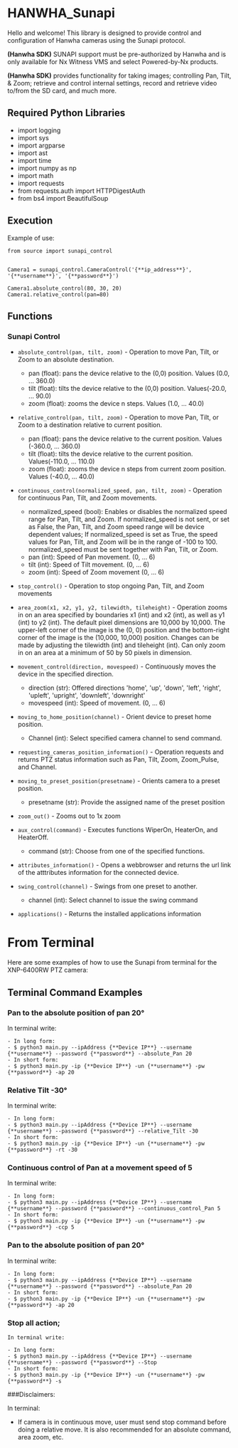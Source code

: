 # HANWHA_Sunapi

Hello and welcome! This library is designed to provide control and configuration of Hanwha cameras using the Sunapi protocol.

**(Hanwha SDK)** SUNAPI support must be pre-authorized by Hanwha and is only available for Nx Witness VMS and select Powered-by-Nx products.

**(Hanwha SDK)** provides functionality for taking images; controlling Pan, Tilt, & Zoom; retrieve and control internal settings, record and retrieve video to/from the SD card, and much more.

## **Required Python Libraries**
- import logging
- import sys
- import argparse
- import ast
- import time
- import numpy as np
- import math
- import requests
- from requests.auth import HTTPDigestAuth
- from bs4 import BeautifulSoup

## Execution

Example of use:

````
from source import sunapi_control


Camera1 = sunapi_control.CameraControl('{**ip_address**}', '{**username**}', '{**password**}')

Camera1.absolute_control(80, 30, 20)
Camera1.relative_control(pan=80)

````



## Functions
### Sunapi Control

*	`absolute_control(pan, tilt, zoom)` - Operation to move Pan, Tilt, or Zoom to an absolute destination.
	-	pan (float): pans the device relative to the (0,0) position. Values (0.0, ... 360.0)
	-	tilt (float): tilts the device relative to the (0,0) position. Values(-20.0, ... 90.0)
	-	zoom (float): zooms the device n steps. Values (1.0, ... 40.0)
	
*	`relative_control(pan, tilt, zoom)` - Operation to move Pan, Tilt, or Zoom to a destination relative to current position.
	-	pan (float): pans the device relative to the current position. Values (-360.0, ... 360.0)
	-	tilt (float): tilts the device relative to the current position. Values(-110.0, ... 110.0)
	-	zoom (float): zooms the device n steps from current zoom position. Values (-40.0, ... 40.0)

*	`continuous_control(normalized_speed, pan, tilt, zoom)` - Operation for continuous Pan, Tilt, and Zoom movements.
	-	normalized_speed (bool): Enables or disables the normalized speed range for Pan, Tilt, and Zoom. If normalized_speed is not sent, or set as False, the Pan, Tilt, and Zoom speed
range will be device dependent values; If normalized_speed is set as True, the speed values for Pan, Tilt, and Zoom will be in the range of -100 to 100. normalized_speed must be sent together with Pan, Tilt, or Zoom.
	-	pan (int): Speed of Pan movement. (0, ... 6)
	-	tilt (int): Speed of Tilt movement. (0, ... 6)
	-	zoom (int): Speed of Zoom movement (0, ... 6)
	
*	`stop_control()` - Operation to stop ongoing Pan, Tilt, and Zoom movements

*	`area_zoom(x1, x2, y1, y2, tilewidth, tileheight)` - Operation zooms in on an area specified by boundaries x1 (int) and x2 (int), as well as y1 (int) to y2 (int). The default pixel dimensions are 10,000 by 10,000. The upper-left corner of the image is the (0, 0) position and the bottom-right corner of the image is the (10,000, 10,000) position. Changes can be made by adjusting the tilewidth (int) and tileheight (int). Can only zoom in on an area at a minimum of 50 by 50 pixels in dimension.

*	`movement_control(direction, movespeed)` - Continuously moves the device in the specified direction.
	-	direction (str): Offered directions 'home', 'up', 'down', 'left', 'right', 'upleft', 'upright', 'downleft', 'downright'
	-	movespeed (int): Speed of movement. (0, ... 6)
	
*	`moving_to_home_position(channel)` - Orient device to preset home position.
	-	Channel (int): Select specified camera channel to send command.
	
*	`requesting_cameras_position_information()` - Operation requests and returns PTZ status information such as Pan, Tilt, Zoom, Zoom_Pulse, and Channel.

*	`moving_to_preset_position(presetname)` - Orients camera to a preset position.
	-	presetname (str): Provide the assigned name of the preset position
	
*	`zoom_out()` - Zooms out to 1x zoom

*	`aux_control(command)` - Executes functions WiperOn, HeaterOn, and HeaterOff.
	-	command (str): Choose from one of the specified functions.
	
*	`attributes_information()` - Opens a webbrowser and returns the url link of the atttributes information for the connected device.

*	`swing_control(channel)` - Swings from one preset to another.
	-	channel (int): Select channel to issue the swing command
	
*	`applications()` - Returns the installed applications information


# From Terminal

Here are some examples of how to use the Sunapi from terminal for the XNP-6400RW PTZ camera:

## Terminal Command Examples

### Pan to the absolute position of pan 20&deg;

In terminal write:
````
- In long form:
- $ python3 main.py --ipAddress {**Device IP**} --username {**username**} --password {**password**} --absolute_Pan 20
- In short form:
- $ python3 main.py -ip {**Device IP**} -un {**username**} -pw {**password**} -ap 20
````

### Relative Tilt -30&deg; 

In terminal write:
````
- In long form:
- $ python3 main.py --ipAddress {**Device IP**} --username {**username**} --password {**password**} --relative_Tilt -30
- In short form:
- $ python3 main.py -ip {**Device IP**} -un {**username**} -pw {**password**} -rt -30
````

### Continuous control of Pan at a movement speed of 5

In terminal write:
````
- In long form:
- $ python3 main.py --ipAddress {**Device IP**} --username {**username**} --password {**password**} --continuous_control_Pan 5
- In short form:
- $ python3 main.py -ip {**Device IP**} -un {**username**} -pw {**password**} -ccp 5
````

### Pan to the absolute position of pan 20&deg;

In terminal write:
````
- In long form:
- $ python3 main.py --ipAddress {**Device IP**} --username {**username**} --password {**password**} --absolute_Pan 20
- In short form:
- $ python3 main.py -ip {**Device IP**} -un {**username**} -pw {**password**} -ap 20
````

### Stop all action;
````
In terminal write:

- In long form:
- $ python3 main.py --ipAddress {**Device IP**} --username {**username**} --password {**password**} --Stop
- In short form:
- $ python3 main.py -ip {**Device IP**} -un {**username**} -pw {**password**} -s
````
###Disclaimers:

In terminal:

- If camera is in continuous move, user must send stop command before doing a relative move. It is also recommended for an absolute command, area zoom, etc.